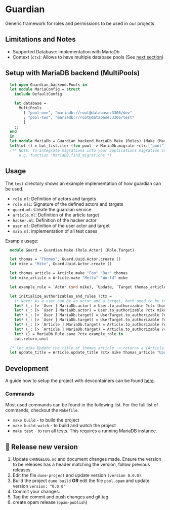 # Guardian

Generic framework for roles and permissions to be used in our projects

## Limitations and Notes

- Supported Database: Implementation with MariaDb
- Context (`ctx`): Allows to have multiple database pools (See [next section](#setup-with-mariadb-backend-multipools))

## Setup with MariaDB backend (MultiPools)

```ocaml
  let open Guardian_backend.Pools in
  let module MariaConfig = struct
    include DefaultConfig

    let database =
      MultiPools
        [ "pool-one", "mariadb://root@database:3306/dev"
        ; "pool-two", "mariadb://root@database:3306/test"
        ]
    ;;
  end
  in
  let module MariaDb = Guardian_backend.MariaDb.Make (Roles) (Make (MariaConfig))
  let%lwt () = Lwt_list.iter (fun pool -> MariaDb.migrate ~ctx:["pool", pool] ()) ["pool-one"; "pool-two"]
  (** NOTE: To integrate migrations into your applications migration state see
      e.g. function 'MariaDB.find_migrations *)
```

## Usage

The `test` directory shows an example implementation of how guardian can be used.

- `role.ml`: Definition of actors and targets
- `role.mli`: Signature of the defined actors and targets
- `guard.ml`: Create the guardian service
- `article.ml`: Definition of the article target
- `hacker.ml`: Definition of the hacker actor
- `user.ml`: Definition of the user actor and target
- `main.ml`: implementation of all test cases

Example usage:

```ocaml
  module Guard = Guardian.Make (Role.Actor) (Role.Target)

  let thomas = "Thomas", Guard.Uuid.Actor.create ()
  let mike = "Mike", Guard.Uuid.Actor.create ()

  let thomas_article = Article.make "Foo" "Bar" thomas
  let mike_article = Article.make "Hello" "World" mike

  let example_rule = `Actor (snd mike), `Update, `Target thomas_article.uuid

  let initialize_authorizables_and_rules ?ctx =
    (* Note: As a user can be an actor and a target, both need to be initialized *)
    let* (_: [> `User ] MariaDb.actor) = User.to_authorizable ?ctx thomas in
    let* (_: [> `User ] MariaDb.actor) = User.to_authorizable ?ctx mike in
    let* (_: [> `User ] MariaDb.target) = UserTarget.to_authorizable ?ctx thomas in
    let* (_: [> `User ] MariaDb.target) = UserTarget.to_authorizable ?ctx mike in
    let* (_: [> `Article ] MariaDb.target) = Article.to_authorizable ?ctx thomas_article in
    let* (_: [> `Article ] MariaDb.target) = Article.to_authorizable ?ctx mike_article in
    let* () = MariaDb.Rule.save ?ctx example_role in
    Lwt.return_unit

  (* let mike Update the title of thomas article -> returns a (Article.t, string) Lwt_result.t  *)
  let update_title = Article.update_title ?ctx mike thomas_article "Updated Title"
```

## Development

A guide how to setup the project with devcontainers can be found [here](./.devcontainer/README.md).

### Commands

Most used commands can be found in the following list. For the full list of commands, checkout the `Makefile`.

- `make build` - to build the project
- `make build-watch` - to build and watch the project
- `make test` - to run all tests. This requires a running MariaDB instance.

## 🚀 Release new version

1. Update `CHANGELOG.md` and document changes made. Ensure the version to be releases has a header matching the version, follow previous releases.
1. Edit the file `dune-project` and update version `(version 0.0.0)`.
1. Build the project `dune build` __OR__ edit the file `pool.opam` and update version `version: "0.0.0"`
1. Commit your changes.
1. Tag the commit and push changes and git tag
1. create opam release (`opam-publish`)
